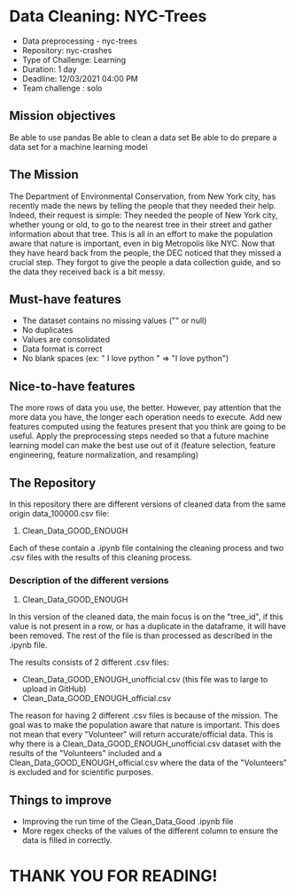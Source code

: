 # Data Cleaning: NYC-Trees

- Data preprocessing - nyc-trees
- Repository: nyc-crashes
- Type of Challenge: Learning
- Duration: 1 day
- Deadline: 12/03/2021 04:00 PM
- Team challenge : solo

## Mission objectives

Be able to use pandas
Be able to clean a data set
Be able to do prepare a data set for a machine learning model

## The Mission
The Department of Environmental Conservation, from New York city, has recently made the news by telling the people that they needed their help. Indeed, their request is simple: They needed the people of New York city, whether young or old, to go to the nearest tree in their street and gather information about that tree. This is all in an effort to make the population aware that nature is important, even in big Metropolis like NYC. Now that they have heard back from the people, the DEC noticed that they missed a crucial step. They forgot to give the people a data collection guide, and so the data they received back is a bit messy.


## Must-have features

- The dataset contains no missing values ("" or null)
- No duplicates
- Values are consolidated
- Data format is correct
- No blank spaces (ex: " I love python " => "I love python")

## Nice-to-have features

The more rows of data you use, the better. However, pay attention that the more data you have, the longer each operation needs to execute.
Add new features computed using the features present that you think are going to be useful.
Apply the preprocessing steps needed so that a future machine learning model can make the best use out of it (feature selection, feature engineering, feature normalization, and resampling)

## The Repository

In this repository there are different versions of cleaned data from the same origin data_100000.csv file:
1. Clean_Data_GOOD_ENOUGH

Each of these contain a .ipynb file containing the cleaning process and two .csv files with the results of this cleaning process.

### Description of the different versions

1. Clean_Data_GOOD_ENOUGH

In this version of the cleaned data, the main focus is on the "tree_id", if this value is not present in a row, or has a duplicate in the dataframe, it will have been removed. The rest of the file is than processed as described in the .ipynb file. 

The results consists of 2 different .csv files:
- Clean_Data_GOOD_ENOUGH_unofficial.csv (this file was to large to upload in GitHub)
- Clean_Data_GOOD_ENOUGH_official.csv

The reason for having 2 different .csv files is because of the mission. The goal was to make the population aware that nature is important. This does not mean that every "Volunteer" will return accurate/official data. This is why there is a Clean_Data_GOOD_ENOUGH_unofficial.csv dataset with the results of the "Volunteers" included and a Clean_Data_GOOD_ENOUGH_official.csv where the data of the "Volunteers" is excluded and for scientific purposes.

## Things to improve

- Improving the run time of the Clean_Data_Good .ipynb file
- More regex checks of the values of the different column to ensure the data is filled in correctly.

# THANK YOU FOR READING!

